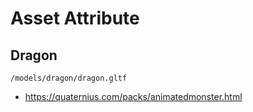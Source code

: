# Asset Attribute

## Dragon
`/models/dragon/dragon.gltf`
- <https://quaternius.com/packs/animatedmonster.html>